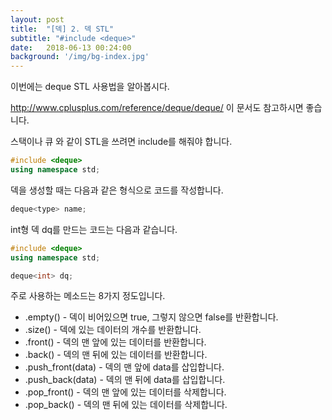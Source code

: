 ```yaml
---
layout: post
title:  "[덱] 2. 덱 STL"
subtitle: "#include <deque>"
date:   2018-06-13 00:24:00
background: '/img/bg-index.jpg'
---
```


이번에는 deque STL 사용법을 알아봅시다.

http://www.cplusplus.com/reference/deque/deque/ 이 문서도 참고하시면 좋습니다.

스택이나 큐 와 같이 STL을 쓰려면 include를 해줘야 합니다.
```cpp
#include <deque>
using namespace std;
```

덱을 생성할 때는 다음과 같은 형식으로 코드를 작성합니다.
```cpp
deque<type> name;
```
int형 덱 dq를 만드는 코드는 다음과 같습니다.
```cpp
#include <deque>
using namespace std;

deque<int> dq;
```

주로 사용하는 메소드는 8가지 정도입니다.
* .empty() - 덱이 비어있으면 true, 그렇지 않으면 false를 반환합니다.
* .size() - 덱에 있는 데이터의 개수를 반환합니다.
* .front() - 덱의 맨 앞에 있는 데이터를 반환합니다.
* .back() - 덱의 맨 뒤에 있는 데이터를 반환합니다.
* .push_front(data) - 덱의 맨 앞에 data를 삽입합니다.
* .push_back(data) - 덱의 맨 뒤에 data를 삽입합니다.
* .pop_front() - 덱의 맨 앞에 있는 데이터를 삭제합니다.
* .pop_back() - 덱의 맨 뒤에 있는 데이터를 삭제합니다.
